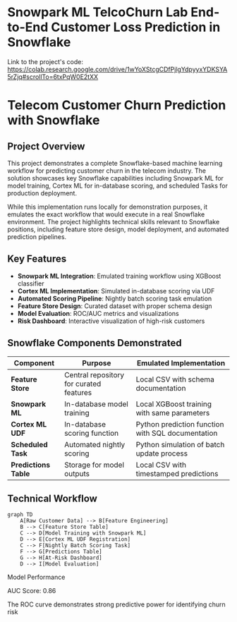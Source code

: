 # Snowpark ML TelcoChurn Lab End-to-End Customer Loss Prediction in Snowflake

Link to the project's code: https://colab.research.google.com/drive/1wYoXStcgCDfPjlgYdpyyxYDKSYA5rZjq#scrollTo=6txPqW0E2tXX


# Telecom Customer Churn Prediction with Snowflake


## Project Overview
This project demonstrates a complete Snowflake-based machine learning workflow for predicting customer churn in the telecom industry. The solution showcases key Snowflake capabilities including Snowpark ML for model training, Cortex ML for in-database scoring, and scheduled Tasks for production deployment.

While this implementation runs locally for demonstration purposes, it emulates the exact workflow that would execute in a real Snowflake environment. The project highlights technical skills relevant to Snowflake positions, including feature store design, model deployment, and automated prediction pipelines.

## Key Features

- **Snowpark ML Integration**: Emulated training workflow using XGBoost classifier
- **Cortex ML Implementation**: Simulated in-database scoring via UDF
- **Automated Scoring Pipeline**: Nightly batch scoring task emulation
- **Feature Store Design**: Curated dataset with proper schema design
- **Model Evaluation**: ROC/AUC metrics and visualizations
- **Risk Dashboard**: Interactive visualization of high-risk customers

## Snowflake Components Demonstrated

| Component | Purpose | Emulated Implementation |
|-----------|---------|-------------------------|
| **Feature Store** | Central repository for curated features | Local CSV with schema documentation |
| **Snowpark ML** | In-database model training | Local XGBoost training with same parameters |
| **Cortex ML UDF** | In-database scoring function | Python prediction function with SQL documentation |
| **Scheduled Task** | Automated nightly scoring | Python simulation of batch update process |
| **Predictions Table** | Storage for model outputs | Local CSV with timestamped predictions |

## Technical Workflow

```mermaid
graph TD
    A[Raw Customer Data] --> B[Feature Engineering]
    B --> C[Feature Store Table]
    C --> D[Model Training with Snowpark ML]
    D --> E[Cortex ML UDF Registration]
    C --> F[Nightly Batch Scoring Task]
    F --> G[Predictions Table]
    G --> H[At-Risk Dashboard]
    D --> I[Model Evaluation]

```

Model Performance

AUC Score: 0.86

The ROC curve demonstrates strong predictive power for identifying churn risk
